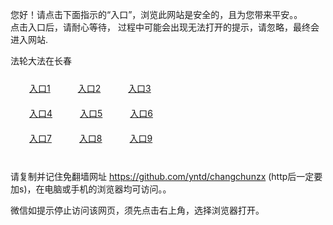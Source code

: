 您好！请点击下面指示的“入口”，浏览此网站是安全的，且为您带来平安。。 <br/>
点击入口后，请耐心等待， 过程中可能会出现无法打开的提示，请忽略，最终会进入网站. </br>

法轮大法在长春<br/>
<div style="padding:10px"><a style="margin:20px" target="_blank" href="https://d34euge0ihtc5j.cloudfront.net/2Qpsp?usawsmrr" id="ccLink1" rel="nofollow">入口1</a> <a target="_blank" style="margin:20px" href="https://d2pktvka57k5kv.cloudfront.net/2Qpsp?hrhbhuv" id="ccLink2" rel="nofollow">入口2</a> <a style="margin:20px" target="_blank" href="https://d1wlpbjfk89hm4.cloudfront.net/2Qpsp?imfhawrk" id="ccLink3" rel="nofollow">入口3</a></div>

<div style="padding:10px" ><a style="margin:20px" target="_blank" href="https://d34euge0ihtc5j.cloudfront.net/2Qpsp?usawsmrr" id="ccLink4" rel="nofollow">入口4</a> <a style="margin:20px" href="https://d2pktvka57k5kv.cloudfront.net/2Qpsp?hrhbhuv" target="_blank" id="ccLink5" rel="nofollow">入口5</a> <a style="margin:20px" href="https://d1wlpbjfk89hm4.cloudfront.net/2Qpsp?imfhawrk" target="_blank" id="ccLink6" rel="nofollow">入口6</a></div>

<div style="padding:10px"><a style="margin:20px" target="_blank" href="https://d34euge0ihtc5j.cloudfront.net/2Qpsp?usawsmrr" id="ccLink7" rel="nofollow">入口7</a> <a style="margin:20px" href="https://d2pktvka57k5kv.cloudfront.net/2Qpsp?hrhbhuv" target="_blank" id="ccLink8" rel="nofollow">入口8</a> <a style="margin:20px" target="_blank" href="https://d1wlpbjfk89hm4.cloudfront.net/2Qpsp?imfhawrk" id="ccLink9" rel="nofollow">入口9</a></div>

<br/>



请复制并记住免翻墙网址 https://github.com/yntd/changchunzx (http后一定要加s)，在电脑或手机的浏览器均可访问。。<br/>

微信如提示停止访问该网页，须先点击右上角，选择浏览器打开。
